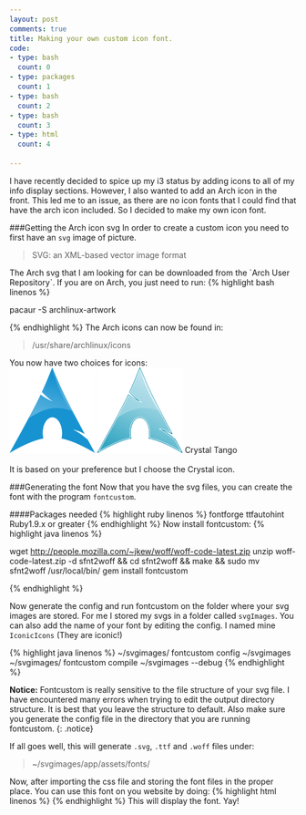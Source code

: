```yaml
---
layout: post
comments: true
title: Making your own custom icon font. 
code:
- type: bash 
  count: 0
- type: packages
  count: 1
- type: bash
  count: 2 
- type: bash
  count: 3 
- type: html 
  count: 4 
  
---
```


I have recently decided to spice up my i3 status by adding icons to all of my info display sections. However, I also wanted to add an Arch icon in the front. This led me to an issue, as there are no icon fonts that I could find that have the arch icon included. So I decided to make my own icon font.

###Getting the Arch icon svg
In order to create a custom icon you need to first have an `svg` image of
picture.
<blockquote>
SVG: an XML-based vector image format
</blockquote>
The Arch svg that I am looking for can be downloaded from the `Arch User
Repository`. If you are on Arch, you just need to run:
{% highlight bash linenos %}

pacaur -S archlinux-artwork

{% endhighlight %}
The Arch icons can now be found in:
<blockquote>
/usr/share/archlinux/icons
</blockquote>
You now have two choices for icons:
<br>
<img src="/images/archbody.png" class="Arch1" alt="Arch logo"/>
<img src="/images/archtango.png" class="Arch2" alt="Arch logo"/>
<span class="Arch1t"> Crystal</span>
<span class="Arch2t"> Tango</span>
<br>
<br>
It is based on your preference but I choose the Crystal icon.

###Generating the font
Now that you have the svg files, you can create the font with the program
`fontcustom`.

####Packages needed
{% highlight ruby linenos %}
fontforge
ttfautohint
Ruby1.9.x or greater
{% endhighlight %}
Now install fontcustom:
{% highlight java linenos %}

wget http://people.mozilla.com/~jkew/woff/woff-code-latest.zip
unzip woff-code-latest.zip -d sfnt2woff && cd sfnt2woff 
&& make && sudo mv sfnt2woff /usr/local/bin/
gem install fontcustom

{% endhighlight %}

Now generate the config and run fontcustom on the folder where your svg images
are stored. For me I stored my svgs in a folder called `svgImages`. You can
also add the name of your font by editing the config. I named mine
`IconicIcons` (They are iconic!)

{% highlight java linenos %}
~/svgimages/     fontcustom config  ~/svgimages
~/svgimages/     fontcustom compile ~/svgimages --debug
{% endhighlight %}

<i class="fa fa-warning"></i>  **Notice:** Fontcustom is really sensitive to the file structure of your svg file. I have encountered many errors when trying to edit the output directory structure. It is best that you leave the structure to default. Also make sure you generate the config file in the directory that you are running fontcustom. 
{: .notice}

If all goes well, this will generate `.svg`, `.ttf` and `.woff` files under: 
<blockquote>
~/svgimages/app/assets/fonts/
</blockquote>
Now, after importing the css file and storing the font files in the proper
place. You can use this font on you website by doing:
{% highlight html linenos %}
<i class="icon-arch"></i>
{% endhighlight %}
This will display the font. <i class="icon-arch"></i> Yay!





